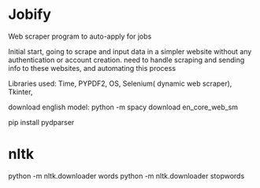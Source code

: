 # Jobify
Web scraper program to auto-apply for jobs


Initial start, going to scrape and input data in a simpler website without any authentication or account creation.
need to handle scraping and sending info to these websites, and automating this process



Libraries used: Time, PYPDF2, OS, Selenium( dynamic web scraper), Tkinter, 

download english model:
python -m spacy download en_core_web_sm

pip install pydparser
# nltk
python -m nltk.downloader words
python -m nltk.downloader stopwords